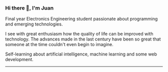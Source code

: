 ### Hi there 👋, I'm Juan

<!--
**juan-montenegro/juan-montenegro** is a ✨ _special_ ✨ repository because its `README.md` (this file) appears on your GitHub profile.

Here are some ideas to get you started:

- 🔭 I’m currently working on ...
- 🌱 I’m currently learning ...
- 👯 I’m looking to collaborate on ...
- 🤔 I’m looking for help with ...
- 💬 Ask me about ...
- 📫 How to reach me: ...
- 😄 Pronouns: ...
- ⚡ Fun fact: ...
-->
Final year Electronics Engineering student passionate about programming and emerging technologies. 

I see with great enthusiasm how the quality of life can be improved with technology. The advances made in the last century have been so great that someone at the time couldn't even begin to imagine.

Self-learning about artificial intelligence, machine learning and some web development.

---
